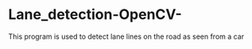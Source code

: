 # Lane_detection-OpenCV-

This program is used to detect lane lines on the road as seen from a car 
